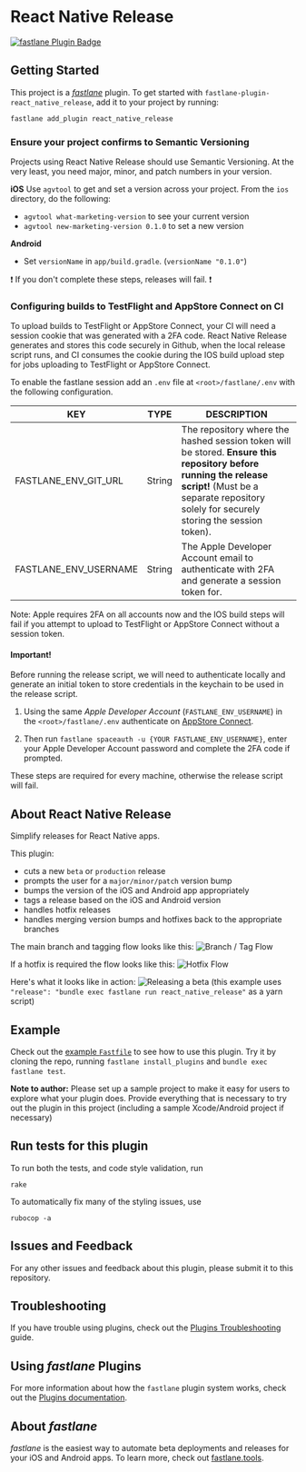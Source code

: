 # React Native Release 

[![fastlane Plugin Badge](https://rawcdn.githack.com/fastlane/fastlane/master/fastlane/assets/plugin-badge.svg)](https://rubygems.org/gems/fastlane-plugin-react_native_release)

## Getting Started

This project is a [_fastlane_](https://github.com/fastlane/fastlane) plugin. To get started with `fastlane-plugin-react_native_release`, add it to your project by running:

```bash
fastlane add_plugin react_native_release
```

### Ensure your project confirms to Semantic Versioning
Projects using React Native Release should use Semantic Versioning. At the very least, you need major, minor, and patch numbers in your version.

**iOS**
Use `agvtool` to get and set a version across your project. From the `ios` directory, do the following:
* `agvtool what-marketing-version` to see your current version
* `agvtool new-marketing-version 0.1.0` to set a new version

**Android**
* Set `versionName` in `app/build.gradle`. (`versionName "0.1.0"`)

:exclamation: If you don't complete these steps, releases will fail. :exclamation:

### Configuring builds to TestFlight and AppStore Connect on CI

To upload builds to TestFlight or AppStore Connect, your CI will need a session cookie that was generated with a 2FA code. React Native Release generates and stores this code securely in Github, when the local release script runs, and CI consumes the cookie during the IOS build upload step for jobs uploading to TestFlight or AppStore Connect.

To enable the fastlane session add an `.env` file at `<root>/fastlane/.env` with the following configuration.

| KEY | TYPE | DESCRIPTION |
|-----|------|-------------|
| FASTLANE_ENV_GIT_URL | String | The repository where the hashed session token will be stored. **Ensure this repository before running the release script!** (Must be a separate repository solely for securely storing the session token). |
| FASTLANE_ENV_USERNAME | String | The Apple Developer Account email to authenticate with 2FA and generate a session token for. |

Note: Apple requires 2FA on all accounts now and the IOS build steps will fail if you attempt to upload to TestFlight or AppStore Connect without a session token.

#### Important!

Before running the release script, we will need to authenticate locally and generate an initial token to store credentials in the keychain to be used  in the release script.

1. Using the same *Apple Developer Account* (`FASTLANE_ENV_USERNAME`) in the `<root>/fastlane/.env` authenticate on [AppStore Connect](https://appstoreconnect.apple.com/login).

2. Then run `fastlane spaceauth -u {YOUR FASTLANE_ENV_USERNAME}`, enter your Apple Developer Account password and complete the 2FA code if prompted.

These steps are required for every machine, otherwise the release script will fail.


## About React Native Release

Simplify releases for React Native apps.

This plugin:

- cuts a new `beta` or `production` release
- prompts the user for a `major/minor/patch` version bump
- bumps the version of the iOS and Android app appropriately
- tags a release based on the iOS and Android version
- handles hotfix releases
- handles merging version bumps and hotfixes back to the appropriate branches

The main branch and tagging flow looks like this:
![Branch / Tag Flow](https://monosnap.com/image/Tn71leeWdCwwjSdwjYKHK4pnyjG1v4.png)

If a hotfix is required the flow looks like this:
![Hotfix Flow](https://monosnap.com/image/ctwlef0A3TbLbRk1xJrlVroNB8F9ot.png)

Here's what it looks like in action:
![Releasing a beta](https://api.monosnap.com/image/download?id=IEISpG4vgMeGPl31it8GxPbiTror2i)
(this example uses `"release": "bundle exec fastlane run react_native_release"` as a yarn script)

## Example

Check out the [example `Fastfile`](fastlane/Fastfile) to see how to use this plugin. Try it by cloning the repo, running `fastlane install_plugins` and `bundle exec fastlane test`.

**Note to author:** Please set up a sample project to make it easy for users to explore what your plugin does. Provide everything that is necessary to try out the plugin in this project (including a sample Xcode/Android project if necessary)

## Run tests for this plugin

To run both the tests, and code style validation, run

```
rake
```

To automatically fix many of the styling issues, use

```
rubocop -a
```

## Issues and Feedback

For any other issues and feedback about this plugin, please submit it to this repository.

## Troubleshooting

If you have trouble using plugins, check out the [Plugins Troubleshooting](https://docs.fastlane.tools/plugins/plugins-troubleshooting/) guide.

## Using _fastlane_ Plugins

For more information about how the `fastlane` plugin system works, check out the [Plugins documentation](https://docs.fastlane.tools/plugins/create-plugin/).

## About _fastlane_

_fastlane_ is the easiest way to automate beta deployments and releases for your iOS and Android apps. To learn more, check out [fastlane.tools](https://fastlane.tools).
